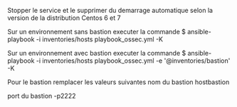 Stopper le service et le supprimer du demarrage automatique selon la version de la distribution Centos 6 et 7


Sur un environnement sans bastion executer la commande
$ ansible-playbook -i inventories/hosts playbook_ossec.yml -K

Sur un environnement avec bastion executer la commande
$ ansible-playbook -i inventories/hosts playbook_ossec.yml -e '@inventories/bastion' -K


Pour le bastion remplacer les valeurs suivantes
nom du bastion
hostbastion

port du bastion
-p2222
